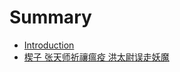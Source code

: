 # Summary

* [Introduction](README.md)
* [楔子 张天师祈禳瘟疫 洪太尉误走妖魔](di_1_hui_zhang_tian_shi_qi_rang_wen_yi.md)

